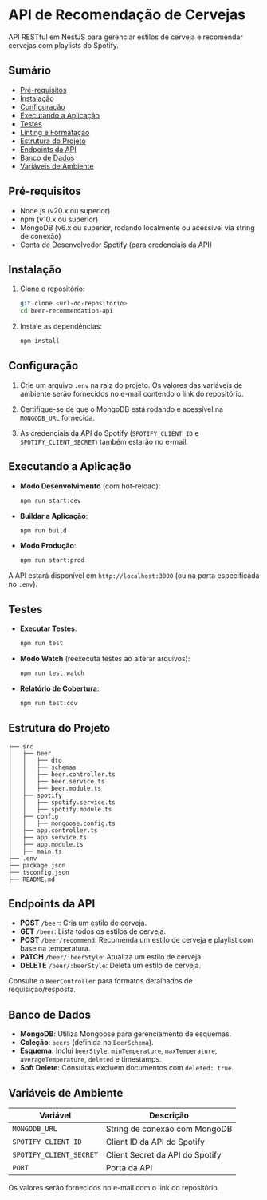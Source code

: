 # API de Recomendação de Cervejas

API RESTful em NestJS para gerenciar estilos de cerveja e recomendar cervejas com playlists do Spotify.

## Sumário

- [Pré-requisitos](#pré-requisitos)
- [Instalação](#instalação)
- [Configuração](#configuração)
- [Executando a Aplicação](#executando-a-aplicação)
- [Testes](#testes)
- [Linting e Formatação](#linting-e-formatação)
- [Estrutura do Projeto](#estrutura-do-projeto)
- [Endpoints da API](#endpoints-da-api)
- [Banco de Dados](#banco-de-dados)
- [Variáveis de Ambiente](#variáveis-de-ambiente)

## Pré-requisitos

- Node.js (v20.x ou superior)
- npm (v10.x ou superior)
- MongoDB (v6.x ou superior, rodando localmente ou acessível via string de conexão)
- Conta de Desenvolvedor Spotify (para credenciais da API)

## Instalação

1. Clone o repositório:
   ```bash
   git clone <url-do-repositório>
   cd beer-recommendation-api
   ```

2. Instale as dependências:
   ```bash
   npm install
   ```

## Configuração

1. Crie um arquivo `.env` na raiz do projeto. Os valores das variáveis de ambiente serão fornecidos no e-mail contendo o link do repositório.

2. Certifique-se de que o MongoDB está rodando e acessível na `MONGODB_URL` fornecida.

3. As credenciais da API do Spotify (`SPOTIFY_CLIENT_ID` e `SPOTIFY_CLIENT_SECRET`) também estarão no e-mail.

## Executando a Aplicação

- **Modo Desenvolvimento** (com hot-reload):
  ```bash
  npm run start:dev
  ```

- **Buildar a Aplicação**:
  ```bash
  npm run build
  ```

- **Modo Produção**:
  ```bash
  npm run start:prod
  ```

A API estará disponível em `http://localhost:3000` (ou na porta especificada no `.env`).

## Testes

- **Executar Testes**:
  ```bash
  npm run test
  ```

- **Modo Watch** (reexecuta testes ao alterar arquivos):
  ```bash
  npm run test:watch
  ```

- **Relatório de Cobertura**:
  ```bash
  npm run test:cov
  ```

## Estrutura do Projeto

```
├── src
│   ├── beer
│   │   ├── dto
│   │   ├── schemas
│   │   ├── beer.controller.ts
│   │   ├── beer.service.ts
│   │   ├── beer.module.ts
│   ├── spotify
│   │   ├── spotify.service.ts
│   │   ├── spotify.module.ts
│   ├── config
│   │   ├── mongoose.config.ts
│   ├── app.controller.ts
│   ├── app.service.ts
│   ├── app.module.ts
│   ├── main.ts
├── .env
├── package.json
├── tsconfig.json
├── README.md
```

## Endpoints da API

- **POST** `/beer`: Cria um estilo de cerveja.
- **GET** `/beer`: Lista todos os estilos de cerveja.
- **POST** `/beer/recommend`: Recomenda um estilo de cerveja e playlist com base na temperatura.
- **PATCH** `/beer/:beerStyle`: Atualiza um estilo de cerveja.
- **DELETE** `/beer/:beerStyle`: Deleta um estilo de cerveja.

Consulte o `BeerController` para formatos detalhados de requisição/resposta.

## Banco de Dados

- **MongoDB**: Utiliza Mongoose para gerenciamento de esquemas.
- **Coleção**: `beers` (definida no `BeerSchema`).
- **Esquema**: Inclui `beerStyle`, `minTemperature`, `maxTemperature`, `averageTemperature`, `deleted` e timestamps.
- **Soft Delete**: Consultas excluem documentos com `deleted: true`.

## Variáveis de Ambiente

| Variável                 | Descrição                           |
|--------------------------|-------------------------------------|
| `MONGODB_URL`              | String de conexão com MongoDB       |
| `SPOTIFY_CLIENT_ID`      | Client ID da API do Spotify         |
| `SPOTIFY_CLIENT_SECRET`  | Client Secret da API do Spotify     |
| `PORT`                   | Porta da API                        |

Os valores serão fornecidos no e-mail com o link do repositório.
